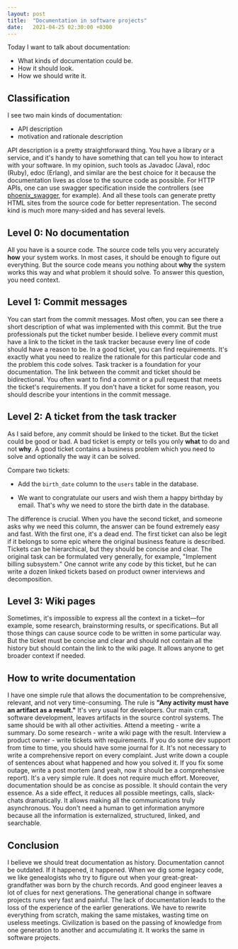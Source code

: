 ```yaml
---
layout: post
title:  "Documentation in software projects"
date:   2021-04-25 02:30:00 +0300
---
```


Today I want to talk about documentation:

- What kinds of documentation could be.
- How it should look.
- How we should write it.

## Classification

I see two main kinds of documentation:

- API description
- motivation and rationale description

API description is a pretty straightforward thing. You have a library or a service, and it's handy to have something that can tell you how to interact with your software. In my opinion, such tools as Javadoc (Java), rdoc (Ruby), edoc (Erlang), and similar are the best choice for it because the documentation lives as close to the source code as possible. For HTTP APIs, one can use swagger specification inside the controllers (see [phoenix_swagger](https://github.com/xerions/phoenix_swagger), for example). And all these tools can generate pretty HTML sites from the source code for better representation. The second kind is much more many-sided and has several levels.

## Level 0: No documentation

All you have is a source code. The source code tells you very accurately **how** your system works. In most cases, it should be enough to figure out everything. But the source code means you nothing about **why** the system works this way and what problem it should solve. To answer this question, you need context.

## Level 1: Commit messages

You can start from the commit messages. Most often, you can see there a short description of what was implemented with this commit. But the true professionals put the ticket number beside. I believe every commit must have a link to the ticket in the task tracker because every line of code should have a reason to be. In a good ticket, you can find requirements. It's exactly what you need to realize the rationale for this particular code and the problem this code solves. Task tracker is a foundation for your documentation. The link between the commit and ticket should be bidirectional. You often want to find a commit or a pull request that meets the ticket's requirements. If you don't have a ticket for some reason, you should describe your intentions in the commit message.


## Level 2: A ticket from the task tracker

As I said before, any commit should be linked to the ticket. But the ticket could be good or bad. A bad ticket is empty or tells you only **what** to do and not **why**. A good ticket contains a business problem which you need to solve and optionally the way it can be solved.

Compare two tickets:

* Add the `birth_date` column to the `users` table in the database.

* We want to congratulate our users and wish them a happy birthday by email. That's why we need to store the birth date in the database.

The difference is crucial. When you have the second ticket, and someone asks why we need this column, the answer can be found extremely easy and fast. With the first one, it's a dead end. The first ticket can also be legit if it belongs to some epic where the original business feature is described.
Tickets can be hierarchical, but they should be concise and clear. The original task can be formulated very generally, for example, "Implement billing subsystem." One cannot write any code by this ticket, but he can write a dozen linked tickets based on product owner interviews and decomposition.

## Level 3: Wiki pages

Sometimes, it's impossible to express all the context in a ticket—for example, some research, brainstorming results, or specifications. But all those things can cause source code to be written in some particular way. But the ticket must be concise and clear and should not contain all the history but should contain the link to the wiki page. It allows anyone to get broader context if needed.

## How to write documentation

I have one simple rule that allows the documentation to be comprehensive, relevant, and not very time-consuming. The rule is **"Any activity must have an artifact as a result."** It's very usual for developers. Our main craft, software development, leaves artifacts in the source control systems. The same should be with all other activities. Attend a meeting - write a summary. Do some research - write a wiki page with the result. Interview a product owner - write tickets with requirements. If you do some dev support from time to time, you should have some journal for it. It's not necessary to write a comprehensive report on every complaint. Just write down a couple of sentences about what happened and how you solved it. If you fix some outage, write a post mortem (and yeah, now it should be a comprehensive report).
It's a very simple rule. It does not require much effort. Moreover, documentation should be as concise as possible. It should contain the very essence.
As a side effect, it reduces all possible meetings, calls, slack-chats dramatically. It allows making all the communications truly asynchronous. You don't need a human to get information anymore because all the information is externalized, structured, linked, and searchable.

## Conclusion

I believe we should treat documentation as history. Documentation cannot be outdated. If it happened, it happened. When we dig some legacy code, we like genealogists who try to figure out when your great-great-grandfather was born by the church records. And good engineer leaves a lot of clues for next generations. The generational change in software projects runs very fast and painful. The lack of documentation leads to the loss of the experience of the earlier generations. We have to rewrite everything from scratch, making the same mistakes, wasting time on useless meetings. Civilization is based on the passing of knowledge from one generation to another and accumulating it. It works the same in software projects.
